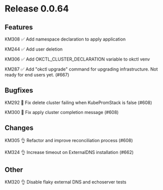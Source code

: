 # Release 0.0.64

## Features

KM308 ✅ Add namespace declaration to apply application

KM244 ✅ Add user deletion

KM306 ✅ Add OKCTL_CLUSTER_DECLARATION variable to okctl venv

KM287 ✅ Add "okctl upgrade" command for upgrading infrastructure. Not ready for end users yet. (#667)

## Bugfixes

KM292 🐛 Fix delete cluster failing when KubePromStack is false (#608)

KM300 🐛 Fix apply cluster completion message (#608)

## Changes

KM305 👌 Refactor and improve reconciliation process (#608)

KM324 👌 Increase timeout on ExternalDNS installation (#662)

## Other

KM320 👌 Disable flaky external DNS and echoserver tests 

